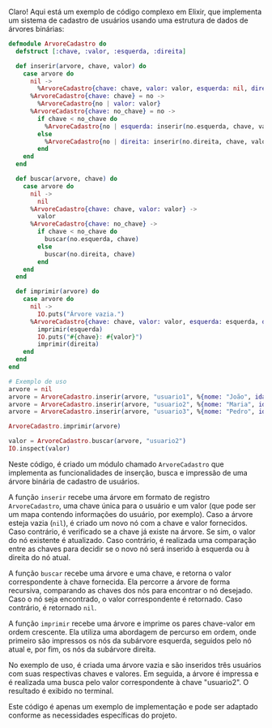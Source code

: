Claro! Aqui está um exemplo de código complexo em Elixir, que implementa um sistema de cadastro de usuários usando uma estrutura de dados de árvores binárias:

```elixir
defmodule ArvoreCadastro do
  defstruct [:chave, :valor, :esquerda, :direita]

  def inserir(arvore, chave, valor) do
    case arvore do
      nil ->
        %ArvoreCadastro{chave: chave, valor: valor, esquerda: nil, direita: nil}
      %ArvoreCadastro{chave: chave} = no ->
        %ArvoreCadastro{no | valor: valor}
      %ArvoreCadastro{chave: no_chave} = no ->
        if chave < no_chave do
          %ArvoreCadastro{no | esquerda: inserir(no.esquerda, chave, valor)}
        else
          %ArvoreCadastro{no | direita: inserir(no.direita, chave, valor)}
        end
    end
  end

  def buscar(arvore, chave) do
    case arvore do
      nil ->
        nil
      %ArvoreCadastro{chave: chave, valor: valor} ->
        valor
      %ArvoreCadastro{chave: no_chave} ->
        if chave < no_chave do
          buscar(no.esquerda, chave)
        else
          buscar(no.direita, chave)
        end
    end
  end

  def imprimir(arvore) do
    case arvore do
      nil ->
        IO.puts("Árvore vazia.")
      %ArvoreCadastro{chave: chave, valor: valor, esquerda: esquerda, direita: direita} ->
        imprimir(esquerda)
        IO.puts("#{chave}: #{valor}")
        imprimir(direita)
    end
  end
end

# Exemplo de uso
arvore = nil
arvore = ArvoreCadastro.inserir(arvore, "usuario1", %{nome: "João", idade: 25})
arvore = ArvoreCadastro.inserir(arvore, "usuario2", %{nome: "Maria", idade: 30})
arvore = ArvoreCadastro.inserir(arvore, "usuario3", %{nome: "Pedro", idade: 20})

ArvoreCadastro.imprimir(arvore)

valor = ArvoreCadastro.buscar(arvore, "usuario2")
IO.inspect(valor)
```

Neste código, é criado um módulo chamado `ArvoreCadastro` que implementa as funcionalidades de inserção, busca e impressão de uma árvore binária de cadastro de usuários.

A função `inserir` recebe uma árvore em formato de registro `ArvoreCadastro`, uma chave única para o usuário e um valor (que pode ser um mapa contendo informações do usuário, por exemplo). Caso a árvore esteja vazia (`nil`), é criado um novo nó com a chave e valor fornecidos. Caso contrário, é verificado se a chave já existe na árvore. Se sim, o valor do nó existente é atualizado. Caso contrário, é realizada uma comparação entre as chaves para decidir se o novo nó será inserido à esquerda ou à direita do nó atual.

A função `buscar` recebe uma árvore e uma chave, e retorna o valor correspondente à chave fornecida. Ela percorre a árvore de forma recursiva, comparando as chaves dos nós para encontrar o nó desejado. Caso o nó seja encontrado, o valor correspondente é retornado. Caso contrário, é retornado `nil`.

A função `imprimir` recebe uma árvore e imprime os pares chave-valor em ordem crescente. Ela utiliza uma abordagem de percurso em ordem, onde primeiro são impressos os nós da subárvore esquerda, seguidos pelo nó atual e, por fim, os nós da subárvore direita.

No exemplo de uso, é criada uma árvore vazia e são inseridos três usuários com suas respectivas chaves e valores. Em seguida, a árvore é impressa e é realizada uma busca pelo valor correspondente à chave "usuario2". O resultado é exibido no terminal.

Este código é apenas um exemplo de implementação e pode ser adaptado conforme as necessidades específicas do projeto.